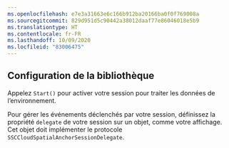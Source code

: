 ```yaml
---
ms.openlocfilehash: e7e3a31663e6c166b912ba20166ba0f0f769008a
ms.sourcegitcommit: 829d951d5c90442a38012daaf77e86046018e5b9
ms.translationtype: HT
ms.contentlocale: fr-FR
ms.lasthandoff: 10/09/2020
ms.locfileid: "83006475"
---
```

## <a name="setting-up-the-library"></a>Configuration de la bibliothèque

Appelez `Start()` pour activer votre session pour traiter les données de l’environnement.

Pour gérer les événements déclenchés par votre session, définissez la propriété `delegate` de votre session sur un objet, comme votre affichage. Cet objet doit implémenter le protocole `SSCCloudSpatialAnchorSessionDelegate`.
